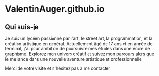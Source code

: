 
# ValentinAuger.github.io

## Qui suis-je

Je suis un lycéen passionné par l'art, le street art, la programmation, et la création artistique en général. Actuellement âgé de 17 ans et en année de terminal, j'ai pour ambition de poursuivre mes études dans une école de graphisme. Explorez mon univers créatif et suivez mon parcours alors que je me lance dans une nouvelle aventure artistique et professionnelle.

Merci de votre visite et n'hésitez pas à me contacter

